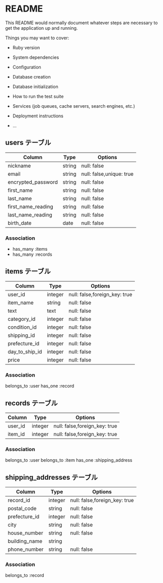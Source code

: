# README

This README would normally document whatever steps are necessary to get the
application up and running.

Things you may want to cover:

* Ruby version

* System dependencies

* Configuration

* Database creation

* Database initialization

* How to run the test suite

* Services (job queues, cache servers, search engines, etc.)

* Deployment instructions

* ...

## users テーブル

| Column              | Type   | Options                  |
| --------------------| ------ | ------------------------ |
| nickname            | string | null: false              |
| email               | string | null: false,unique: true |
| encrypted_password  | string | null: false              |  
| first_name          | string | null: false              |
| last_name           | string | null: false              |
| first_name_reading  | string | null: false              |
| last_name_reading   | string | null: false              |
| birth_date          | date   | null: false              |

### Association

- has_many :items
- has_many :records



## items テーブル

| Column          | Type   | Options                       |
| ----------------| ------ | ------------------------------|
| user_id         | integer| null: false,foreign_key: true |
| item_name       | string | null: false                   |
| text            | text   | null: false                   |
| category_id     | integer| null: false                   |
| condition_id    | integer| null: false                   |
| shipping_id     | integer| null: false                   |
| prefecture_id   | integer| null: false                  |
| day_to_ship_id  | integer| null: false                   |
| price           | integer| null: false                   |

### Association

belongs_to :user
has_one :record

## records テーブル

| Column          | Type    | Options                      |
| ----------------| ------  | ---------------------------- |
| user_id         | integer | null: false,foreign_key: true|
| item_id         | integer | null: false,foreign_key: true|



### Association
belongs_to :user
belongs_to :item
has_one :shipping_address 





## shipping_addresses テーブル

| Column          | Type   | Options                        |
| ----------------| ------ | ------------------------------ |
| record_id       | integer| null: false,foreign_key: true  |
| postal_code     | string | null: false                    |
| prefecture_id   | integer| null: false                    |
| city            | string | null: false                    |
| house_number    | string | null: false                    |
| building_name   | string | 　　　　　　　　                  |
| phone_number    | string | null: false                    |

### Association

belongs_to :record